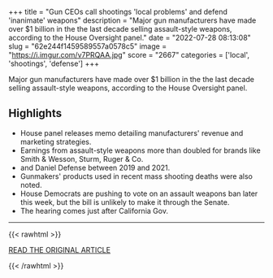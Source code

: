 +++
title = "Gun CEOs call shootings 'local problems' and defend 'inanimate' weapons"
description = "Major gun manufacturers have made over $1 billion in the the last decade selling assault-style weapons, according to the House Oversight panel."
date = "2022-07-28 08:13:08"
slug = "62e244f1459589557a0578c5"
image = "https://i.imgur.com/v7PRQAA.jpg"
score = "2667"
categories = ['local', 'shootings', 'defense']
+++

Major gun manufacturers have made over $1 billion in the the last decade selling assault-style weapons, according to the House Oversight panel.

## Highlights

- House panel releases memo detailing manufacturers' revenue and marketing strategies.
- Earnings from assault-style weapons more than doubled for brands like Smith & Wesson, Sturm, Ruger & Co.
- and Daniel Defense between 2019 and 2021.
- Gunmakers' products used in recent mass shooting deaths were also noted.
- House Democrats are pushing to vote on an assault weapons ban later this week, but the bill is unlikely to make it through the Senate.
- The hearing comes just after California Gov.

---

{{< rawhtml >}}
  <p class="article-category">
    <a target="_blank" href="https://www.cnbc.com/2022/07/27/gun-companies-made-1-billion-off-assault-weapons-over-10-years-house-panel-says.html">READ THE ORIGINAL ARTICLE</a>
  </p>
{{< /rawhtml >}}
